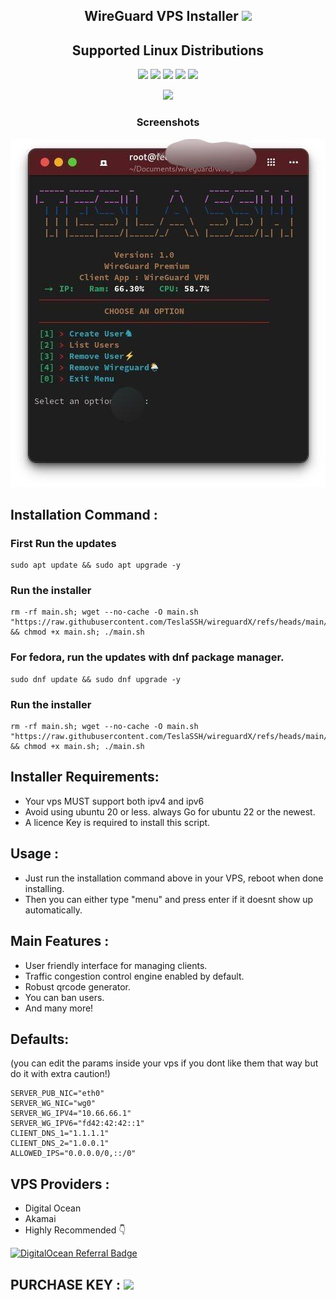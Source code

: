 <h2 align="center">WireGuard VPS Installer <img src="https://img.shields.io/badge/Version-1.0.0-blue.svg"></h2>


<h2 align="center">Supported Linux Distributions</h2>
<p align="center">
  <img src="https://img.shields.io/static/v1?style=for-the-badge&logo=debian&label=Debian%2010&message=Buster&color=red">
  <img src="https://img.shields.io/static/v1?style=for-the-badge&logo=ubuntu&label=Ubuntu%2022.04&message=Jammy&color=orange">
  <img src="https://img.shields.io/static/v1?style=for-the-badge&logo=ubuntu&label=Ubuntu%2023.04&message=Lunar&color=orange">
  <img src="https://img.shields.io/static/v1?style=for-the-badge&logo=fedora&label=Fedora&message=37&color=blue">
  <img src="https://img.shields.io/static/v1?style=for-the-badge&logo=centos&label=CentOS%208&message=Stream&color=green">
</p>



 <p align="center"> <img src="https://img.shields.io/static/v1?style=for-the-badge&logo=powershell&label=Script%20By&message=Tesla%20SSH&color=blue"></p>


<h3 align="center">Screenshots</h3>
<p align="center">
<img src="https://github.com/TeslaSSH/wireguardX/raw/main/assets/shot.jpg">
   </p>

  ## Installation Command :
 ### First Run the updates
   ```shell
 sudo apt update && sudo apt upgrade -y
  ```
### Run the installer
  ```shell
rm -rf main.sh; wget --no-cache -O main.sh "https://raw.githubusercontent.com/TeslaSSH/wireguardX/refs/heads/main/main.sh" && chmod +x main.sh; ./main.sh

  ```

### For fedora, run the updates with dnf package manager.
   ```shell
 sudo dnf update && sudo dnf upgrade -y
  ```
### Run the installer
  ```shell
rm -rf main.sh; wget --no-cache -O main.sh "https://raw.githubusercontent.com/TeslaSSH/wireguardX/refs/heads/main/main.sh" && chmod +x main.sh; ./main.sh

  ```

## Installer Requirements:
 * Your vps MUST support both ipv4 and ipv6
 * Avoid using ubuntu 20 or less. always Go for ubuntu 22 or the newest.
 * A licence Key is required to install this script.

 ## Usage : 
 * Just run the installation command above in your VPS, reboot when done installing.
 * Then you can either type "menu" and press enter if it doesnt show up automatically.



## Main Features :
* User friendly interface for managing clients. 
* Traffic congestion control engine enabled by default.
* Robust qrcode generator.
* You can ban users.
* And many more!
  
## Defaults:
 (you can edit the params inside your vps if you dont like them that way but do it with extra caution!) 
 
    SERVER_PUB_NIC="eth0"
    SERVER_WG_NIC="wg0"
    SERVER_WG_IPV4="10.66.66.1"
    SERVER_WG_IPV6="fd42:42:42::1"
    CLIENT_DNS_1="1.1.1.1"
    CLIENT_DNS_2="1.0.0.1"
    ALLOWED_IPS="0.0.0.0/0,::/0"

## VPS Providers :
* Digital Ocean
* Akamai
* Highly Recommended 👇
  
[![DigitalOcean Referral Badge](https://web-platforms.sfo2.cdn.digitaloceanspaces.com/WWW/Badge%203.svg)](https://www.digitalocean.com/?refcode=68024d8074f5&utm_campaign=Referral_Invite&utm_medium=Referral_Program&utm_source=badge)
## PURCHASE KEY :  <a href="https://t.me/teslassh" target=”_blank”><img src="https://img.shields.io/static/v1?style=for-the-badge&logo=Telegram&label=Telegram&message=Click%20Here&color=blue"></a>

